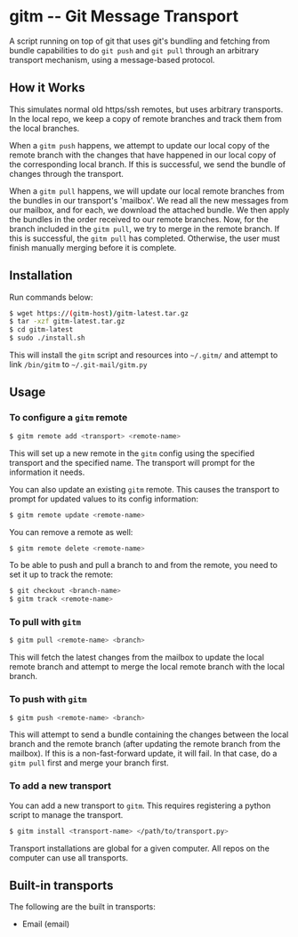 # gitm -- Git Message Transport
A script running on top of git that uses git's bundling and fetching from bundle capabilities to do `git push` and `git pull` through an arbitrary transport mechanism, using a message-based protocol.

## How it Works
This simulates normal old https/ssh remotes, but uses arbitrary transports. In the local repo, we keep a copy of remote branches and track them from the local branches.

When a `gitm push` happens, we attempt to update our local copy of the remote branch with the changes that have happened in our local copy of the corresponding local branch. If this is successful, we send the bundle of changes through the transport.

When a `gitm pull` happens, we will update our local remote branches from the bundles in our transport's 'mailbox'. We read all the new messages from our mailbox, and for each, we download the attached bundle. We then apply the bundles in the order received to our remote branches. Now, for the branch included in the `gitm pull`, we try to merge in the remote branch. If this is successful, the `gitm pull` has completed. Otherwise, the user must finish manually merging before it is complete.

## Installation
Run commands below:

```sh
$ wget https://(gitm-host)/gitm-latest.tar.gz
$ tar -xzf gitm-latest.tar.gz
$ cd gitm-latest
$ sudo ./install.sh
```

This will install the `gitm` script and resources into `~/.gitm/` and attempt to link `/bin/gitm` to `~/.git-mail/gitm.py`

## Usage
### To configure a `gitm` remote

```sh
$ gitm remote add <transport> <remote-name>
```

This will set up a new remote in the `gitm` config using the specified transport and the specified name. The transport will prompt for the information it needs.

You can also update an existing `gitm` remote. This causes the transport to prompt for updated values to its config information:
```sh
$ gitm remote update <remote-name>
```

You can remove a remote as well:
```sh
$ gitm remote delete <remote-name>
```

To be able to push and pull a branch to and from the remote, you need to set it up to track the remote:
```sh
$ git checkout <branch-name>
$ gitm track <remote-name>
```

### To pull with `gitm`

```sh
$ gitm pull <remote-name> <branch>
```

This will fetch the latest changes from the mailbox to update the local remote branch and attempt to merge the local remote branch with the local branch.

### To push with `gitm`

```sh
$ gitm push <remote-name> <branch>
```

This will attempt to send a bundle containing the changes between the local branch and the remote branch (after updating the remote branch from the mailbox). If this is a non-fast-forward update, it will fail. In that case, do a `gitm pull` first and merge your branch first.

### To add a new transport
You can add a new transport to `gitm`. This requires registering a python script to manage the transport.

```sh
$ gitm install <transport-name> </path/to/transport.py>
```

Transport installations are global for a given computer. All repos on the computer can use all transports.

## Built-in transports
The following are the built in transports:

* Email (email)